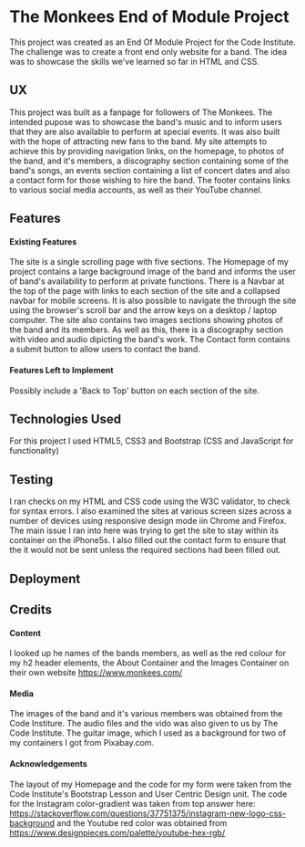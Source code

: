 # The Monkees End of Module Project
This project was created as an End Of Module Project for the Code Institute. The challenge was to create a front end only 
website for a band. The idea was to showcase the skills we've learned so far in HTML and CSS. 

## UX
This project was built as a fanpage for followers of The Monkees. The intended pupose was to showcase the band's music and to inform
users that they are also available to perform at special events. It was also built with the hope of attracting new fans to the band.
My site attempts to achieve this by providing navigation links, on the homepage, to photos of the band, and it's members, a discography section
containing some of the band's songs, an events section containing a list of concert dates and also a contact form for those wishing to hire the band.
The footer contains links to various social media accounts, as well as their YouTube channel. 
## Features
#### Existing Features
The site is a single scrolling page with five sections. 
The Homepage of my project contains a large background image of the band and informs the user of band's availability to perform at private functions.
There is a Navbar at the top of the page with links to each section of the site and a collapsed navbar for mobile screens. It is also possible to navigate the through 
the site using the browser's scroll bar and the arrow keys on a desktop / laptop computer. 
The site also contains two images sections showing photos of the band and its members. As well as this, there is a discography section with video and audio dipicting
the band's work. 
The Contact form contains a submit button to allow users to contact the band.
#### Features Left to Implement
Possibly include a 'Back to Top' button on each section of the site.


## Technologies Used
For this project I used HTML5, CSS3 and Bootstrap (CSS and JavaScript for functionality) 

## Testing
I ran checks on my HTML and CSS code using the W3C validator, to check for syntax errors. I also examined the sites at various screen sizes across a number of devices using responsive design mode iin Chrome and Firefox.
The main issue I ran into here was trying to get the site to stay within its container on the iPhone5s. I also filled out the contact form to ensure that the it would not be sent
unless the required sections had been filled out. 
## Deployment

## Credits
#### Content
I looked up he names of the bands members, as well as the red colour for my h2 header elements, the About Container and the Images Container
on their own website https://www.monkees.com/
#### Media
The images of the band and it's various members was obtained from the Code Institure. The audio files and the vido was also given to us by
The Code Institute. The guitar image, which I used as a background for two of my containers I got from Pixabay.com. 

#### Acknowledgements
The layout of my Homepage and the code for my form were taken from the Code Institute's Bootstrap Lesson
and User Centric Design unit. 
The code for the Instagram color-gradient was taken from top answer here: https://stackoverflow.com/questions/37751375/instagram-new-logo-css-background and the Youtube 
red color was obtained from https://www.designpieces.com/palette/youtube-hex-rgb/